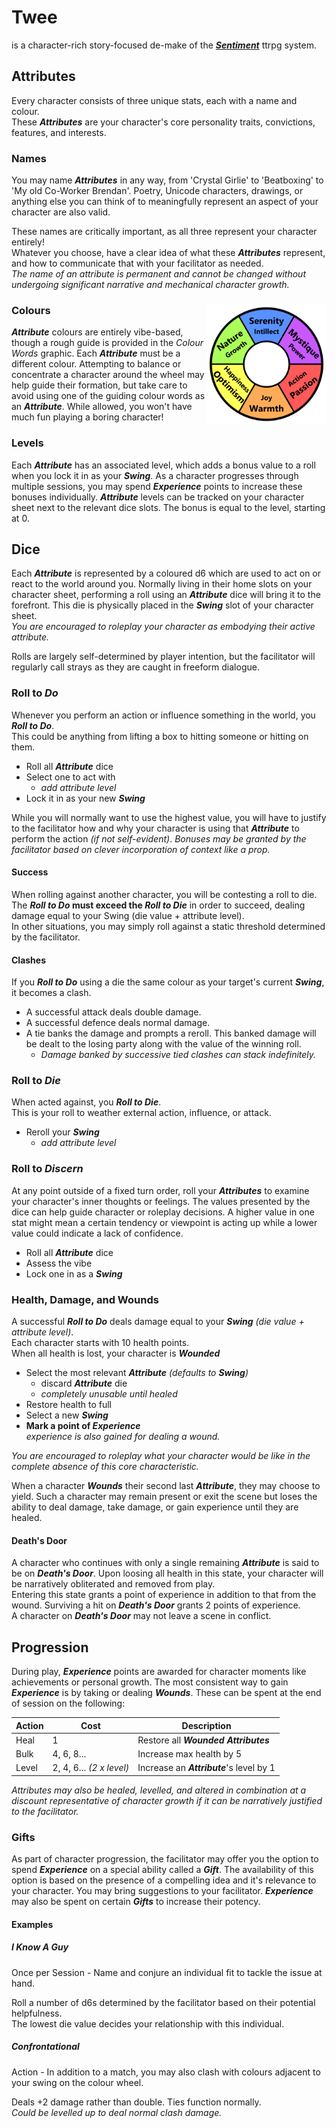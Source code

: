 # Twee
is a character-rich story-focused de-make of the [***Sentiment***](https://www.patreon.com/sentimentttrpg) ttrpg system.

## Attributes
Every character consists of three unique stats, each with a name and colour.  
These ***Attributes*** are your character's core personality traits, convictions, features, and interests.

### Names
You may name ***Attributes*** in any way, from 'Crystal Girlie' to 'Beatboxing' to 'My old Co-Worker Brendan'. Poetry, Unicode characters, drawings, or anything else you can think of to meaningfully represent an aspect of your character are also valid.

These names are critically important, as all three represent your character entirely!  
Whatever you choose, have a clear idea of what these ***Attributes*** represent, and how to communicate that with your facilitator as needed.  
*The name of an attribute is permanent and cannot be changed without undergoing significant narrative and mechanical character growth.*

### Colours<img src="colour words.png" align="right" style="max-height: 12rem;" />
***Attribute*** colours are entirely vibe-based, though a rough guide is provided in the *Colour Words* graphic. Each ***Attribute*** must be a different colour. Attempting to balance or concentrate a character around the wheel may help guide their formation, but take care to avoid using one of the guiding colour words as an ***Attribute***. While allowed, you won't have much fun playing a boring character!

### Levels
Each ***Attribute*** has an associated level, which adds a bonus value to a roll when you lock it in as your ***Swing***. As a character progresses through multiple sessions, you may spend ***Experience*** points to increase these bonuses individually. ***Attribute*** levels can be tracked on your character sheet next to the relevant dice slots. The bonus is equal to the level, starting at 0.
 
## Dice
Each ***Attribute*** is represented by a coloured d6 which are used to act on or react to the world around you. Normally living in their home slots on your character sheet, performing a roll using an ***Attribute*** dice will bring it to the forefront. This die is physically placed in the ***Swing*** slot of your character sheet.  
*You are encouraged to roleplay your character as embodying their active attribute.*

Rolls are largely self-determined by player intention, but the facilitator will regularly call strays as they are caught in freeform dialogue.

### Roll to ***Do***
Whenever you perform an action or influence something in the world, you ***Roll to Do***.  
This could be anything from lifting a box to hitting someone or hitting on them.
- Roll all ***Attribute*** dice
- Select one to act with
	- *add attribute level*
- Lock it in as your new ***Swing***

While you will normally want to use the highest value, you will have to justify to the facilitator how and why your character is using that ***Attribute*** to perform the action *(if not self-evident)*.
*Bonuses may be granted by the facilitator based on clever incorporation of context like a prop.*
#### Success
When rolling against another character, you will be contesting a roll to die.  
The ***Roll to Do* must exceed the *Roll to Die*** in order to succeed, dealing damage equal to your Swing (die value + attribute level).  
In other situations, you may simply roll against a static threshold determined by the facilitator.
#### Clashes
If you ***Roll to Do*** using a die the same colour as your target's current ***Swing***, it becomes a clash.
- A successful attack deals double damage.
- A successful defence deals normal damage.
- A tie banks the damage and prompts a reroll. This banked damage will be dealt to the losing party along with the value of the winning roll.
	- *Damage banked by successive tied clashes can stack indefinitely.*

### Roll to ***Die***
When acted against, you ***Roll to Die***.  
This is your roll to weather external action, influence, or attack.
- Reroll your ***Swing***
	- *add attribute level*

### Roll to ***Discern***
At any point outside of a fixed turn order, roll your ***Attributes*** to examine your character's inner thoughts or feelings. The values presented by the dice can help guide character or roleplay decisions. A higher value in one stat might mean a certain tendency or viewpoint is acting up while a lower value could indicate a lack of confidence.
- Roll all ***Attribute*** dice
- Assess the vibe
- Lock one in as a ***Swing***

### Health, Damage, and Wounds
A successful ***Roll to Do*** deals damage equal to your ***Swing*** *(die value + attribute level)*.  
Each character starts with 10 health points.  
When all health is lost, your character is ***Wounded***
- Select the most relevant ***Attribute***  *(defaults to **Swing**)*
	- discard ***Attribute*** die
	- *completely unusable until healed*
- Restore health to full
- Select a new ***Swing***
- **Mark a point of *Experience***  
*experience is also gained for dealing a wound.*

*You are encouraged to roleplay what your character would be like in the complete absence of this core characteristic.*

When a character ***Wounds*** their second last ***Attribute***, they may choose to yield. Such a character may remain present or exit the scene but loses the ability to deal damage, take damage, or gain experience until they are healed.
#### Death's Door
A character who continues with only a single remaining ***Attribute*** is said to be on ***Death's Door***. Upon loosing all health in this state, your character will be narratively obliterated and removed from play.  
Entering this state grants a point of experience in addition to that from the wound. Surviving a hit on ***Death's Door*** grants 2 points of experience.  
A character on ***Death's Door*** may not leave a scene in conflict.

## Progression
During play, ***Experience*** points are awarded for character moments like achievements or personal growth. The most consistent way to gain ***Experience*** is by taking or dealing ***Wounds***. These can be spent at the end of session on the following:

| Action | Cost                     | Description                              |
| ------ | ------------------------ | ---------------------------------------- |
| Heal   | 1                        | Restore all ***Wounded Attributes***     |
| Bulk   | 4, 6, 8...               | Increase max health by 5                 |
| Level  | 2, 4, 6... *(2 x level)* | Increase an ***Attribute***'s level by 1 |

*Attributes may also be healed, levelled, and altered in combination at a discount representative of character growth if it can be narratively justified to the facilitator.*
### Gifts
As part of character progression, the facilitator may offer you the option to spend ***Experience*** on a special ability called a ***Gift***. The availability of this option is based on the presence of a compelling idea and it's relevance to your character. You may bring suggestions to your facilitator. ***Experience*** may also be spent on certain ***Gifts*** to increase their potency.
#### Examples
##### I Know A Guy
Once per Session - Name and conjure an individual fit to tackle the issue at hand.

Roll a number of d6s determined by the facilitator based on their potential helpfulness.  
The lowest die value decides your relationship with this individual.
##### Confrontational
Action - In addition to a match, you may also clash with colours adjacent to your swing on the colour wheel.

Deals +2 damage rather than double. Ties function normally.  
*Could be levelled up to deal normal clash damage.*